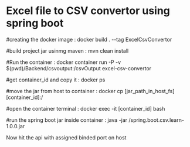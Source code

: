# Excel file to CSV convertor using spring boot

#creating the docker image :
docker build . --tag ExcelCsvConvertor


#build project jar usinmg maven :
mvn clean install


#Run the container :
docker container run -P -v $(pwd)/Backend/csvoutput:/csvOutput excel-csv-convertor


#get container_id and copy it :
docker ps

#move the jar from host to container :
docker cp [jar_path_in_host_fs] [container_id]:/

#open the container terminal :
docker exec -it [container_id] bash


#run the spring boot jar inside container :
java -jar /spring.boot.csv.learn-1.0.0.jar

Now hit the api with assigned binded port on host 






